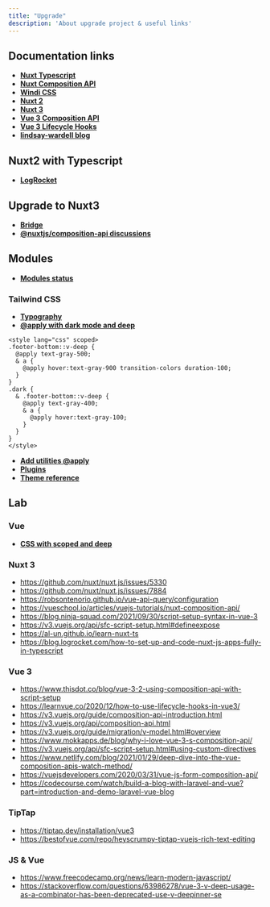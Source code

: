 ```yaml
---
title: "Upgrade"
description: 'About upgrade project & useful links'
---
```


## Documentation links

- [**Nuxt Typescript**](https://typescript.nuxtjs.org/guide/introduction)
- [**Nuxt Composition API**](https://composition-api.nuxtjs.org/getting-started/introduction)
- [**Windi CSS**](https://windicss.org/guide/)
- [**Nuxt 2**](https://nuxtjs.org/docs/get-started/installation/)
- [**Nuxt 3**](https://v3.nuxtjs.org/docs/usage/data-fetching)
- [**Vue 3 Composition API**](https://v3.vuejs.org/guide/composition-api-introduction.html)
- [**Vue 3 Lifecycle Hooks**](https://v3.vuejs.org/guide/composition-api-lifecycle-hooks.html)
- [**lindsay-wardell blog**](https://www.thisdot.co/author/lindsay-wardell)

## Nuxt2 with Typescript

- [**LogRocket**](https://blog.logrocket.com/how-to-set-up-and-code-nuxt-js-apps-fully-in-typescript/)

## Upgrade to Nuxt3

- [**Bridge**](https://v3.nuxtjs.org/getting-started/bridge/)
- [**@nuxtjs/composition-api discussions**](https://github.com/nuxt-community/composition-api/discussions/585)

## Modules

- [**Modules status**](https://isnuxt3ready.owln.ai/)

### Tailwind CSS

- [**Typography**](https://tailwindcss.com/docs/typography-plugin)
- [**@apply with dark mode and deep**](https://github.com/tailwindlabs/tailwindcss/issues/6388)

```vue
<style lang="css" scoped>
.footer-bottom::v-deep {
  @apply text-gray-500;
  & a {
    @apply hover:text-gray-900 transition-colors duration-100;
  }
}
.dark {
  & .footer-bottom::v-deep {
    @apply text-gray-400;
    & a {
      @apply hover:text-gray-100;
    }
  }
}
</style>
```

- [**Add utilities @apply**](https://github.com/tailwindlabs/tailwindcss/issues/5989)
- [**Plugins**](https://tailwindcss.com/docs/plugins)
- [**Theme reference**](https://tailwindcss.com/docs/theme#configuration-reference)

## Lab

### Vue

- [**CSS with scoped and deep**](https://stackoverflow.com/questions/48032006/how-do-i-use-deep-or-or-v-deep-in-vue-js)

### Nuxt 3

- <https://github.com/nuxt/nuxt.js/issues/5330>
- <https://github.com/nuxt/nuxt.js/issues/7884>
- <https://robsontenorio.github.io/vue-api-query/configuration>
- <https://vueschool.io/articles/vuejs-tutorials/nuxt-composition-api/>
- <https://blog.ninja-squad.com/2021/09/30/script-setup-syntax-in-vue-3>
- <https://v3.vuejs.org/api/sfc-script-setup.html#defineexpose>
- <https://al-un.github.io/learn-nuxt-ts>
- <https://blog.logrocket.com/how-to-set-up-and-code-nuxt-js-apps-fully-in-typescript>

### Vue 3

- <https://www.thisdot.co/blog/vue-3-2-using-composition-api-with-script-setup>
- <https://learnvue.co/2020/12/how-to-use-lifecycle-hooks-in-vue3/>
- <https://v3.vuejs.org/guide/composition-api-introduction.html>
- <https://v3.vuejs.org/api/composition-api.html>
- <https://v3.vuejs.org/guide/migration/v-model.html#overview>
- <https://www.mokkapps.de/blog/why-i-love-vue-3-s-composition-api/>
- <https://v3.vuejs.org/api/sfc-script-setup.html#using-custom-directives>
- <https://www.netlify.com/blog/2021/01/29/deep-dive-into-the-vue-composition-apis-watch-method/>
- <https://vuejsdevelopers.com/2020/03/31/vue-js-form-composition-api/>
- <https://codecourse.com/watch/build-a-blog-with-laravel-and-vue?part=introduction-and-demo-laravel-vue-blog>

### TipTap

- <https://tiptap.dev/installation/vue3>
- <https://bestofvue.com/repo/heyscrumpy-tiptap-vuejs-rich-text-editing>

### JS & Vue

- <https://www.freecodecamp.org/news/learn-modern-javascript/>
- <https://stackoverflow.com/questions/63986278/vue-3-v-deep-usage-as-a-combinator-has-been-deprecated-use-v-deepinner-se>
